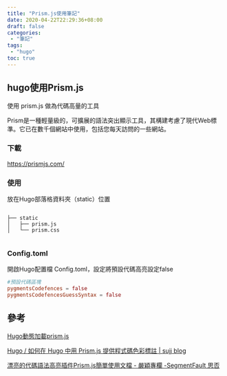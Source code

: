 ```yaml
---
title: "Prism.js使用筆記"
date: 2020-04-22T22:29:36+08:00
draft: false
categories:
 - "筆記"
tags:
 - "hugo"
toc: true
---
```



## hugo使用Prism.js

使用 prism.js 做為代碼高量的工具

Prism是一種輕量級的，可擴展的語法突出顯示工具，其構建考慮了現代Web標準。它已在數千個網站中使用，包括您每天訪問的一些網站。

<!--more-->

### 下載

https://prismjs.com/

### 使用

放在Hugo部落格資料夾（static）位置

```Shell

├── static
│   ├── prism.js
│   └── prism.css


```

### Config.toml

開啟Hugo配置檔 Config.toml，設定將預設代碼高亮設定false

```toml
#預設代碼區塊
pygmentsCodefences = false
pygmentsCodefencesGuessSyntax = false
```


## 參考

[Hugo動態加載prism.js](https://www.ariesme.com/post/2019/add_prism_for_hugo_automatically/)

[Hugo / 如何在 Hugo 中用 Prism.js 提供程式碼色彩標註 | sujj blog](https://sujingjhong.com/posts/how-to-add-prismjs-into-hugo/)  

[漂亮的代碼語法高亮插件Prism.js簡單使用文檔 - 嚴穎專欄 -SegmentFault 思否](https://segmentfault.com/a/1190000009122617)
